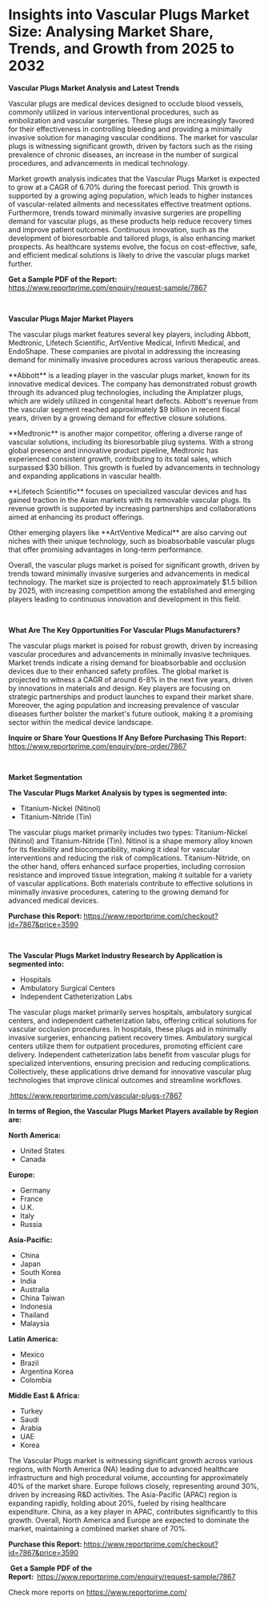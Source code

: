 <p><h1>Insights into Vascular Plugs Market Size: Analysing Market Share, Trends, and Growth from 2025 to 2032</h1></p><p><strong>Vascular Plugs Market Analysis and Latest Trends</strong></p>
<p><p>Vascular plugs are medical devices designed to occlude blood vessels, commonly utilized in various interventional procedures, such as embolization and vascular surgeries. These plugs are increasingly favored for their effectiveness in controlling bleeding and providing a minimally invasive solution for managing vascular conditions. The market for vascular plugs is witnessing significant growth, driven by factors such as the rising prevalence of chronic diseases, an increase in the number of surgical procedures, and advancements in medical technology.</p><p>Market growth analysis indicates that the Vascular Plugs Market is expected to grow at a CAGR of 6.70% during the forecast period. This growth is supported by a growing aging population, which leads to higher instances of vascular-related ailments and necessitates effective treatment options. Furthermore, trends toward minimally invasive surgeries are propelling demand for vascular plugs, as these products help reduce recovery times and improve patient outcomes. Continuous innovation, such as the development of bioresorbable and tailored plugs, is also enhancing market prospects. As healthcare systems evolve, the focus on cost-effective, safe, and efficient medical solutions is likely to drive the vascular plugs market further.</p></p>
<p><strong>Get a Sample PDF of the Report:&nbsp;</strong> <a href="https://www.reportprime.com/enquiry/request-sample/7867?utm_campaign=2204&utm_medium=2&utm_source=Github&utm_content=ia&utm_term=19032025&utm_id=vascular-plugs">https://www.reportprime.com/enquiry/request-sample/7867</a></p>
<p>&nbsp;</p>
<p><strong>Vascular Plugs Major Market Players</strong></p>
<p><p>The vascular plugs market features several key players, including Abbott, Medtronic, Lifetech Scientific, ArtVentive Medical, Infiniti Medical, and EndoShape. These companies are pivotal in addressing the increasing demand for minimally invasive procedures across various therapeutic areas.</p><p>**Abbott** is a leading player in the vascular plugs market, known for its innovative medical devices. The company has demonstrated robust growth through its advanced plug technologies, including the Amplatzer plugs, which are widely utilized in congenital heart defects. Abbott's revenue from the vascular segment reached approximately $9 billion in recent fiscal years, driven by a growing demand for effective closure solutions.</p><p>**Medtronic** is another major competitor, offering a diverse range of vascular solutions, including its bioresorbable plug systems. With a strong global presence and innovative product pipeline, Medtronic has experienced consistent growth, contributing to its total sales, which surpassed $30 billion. This growth is fueled by advancements in technology and expanding applications in vascular health.</p><p>**Lifetech Scientific** focuses on specialized vascular devices and has gained traction in the Asian markets with its removable vascular plugs. Its revenue growth is supported by increasing partnerships and collaborations aimed at enhancing its product offerings.</p><p>Other emerging players like **ArtVentive Medical** are also carving out niches with their unique technology, such as bioabsorbable vascular plugs that offer promising advantages in long-term performance.</p><p>Overall, the vascular plugs market is poised for significant growth, driven by trends toward minimally invasive surgeries and advancements in medical technology. The market size is projected to reach approximately $1.5 billion by 2025, with increasing competition among the established and emerging players leading to continuous innovation and development in this field.</p></p>
<p>&nbsp;</p>
<p><strong>What Are The Key Opportunities For Vascular Plugs Manufacturers?</strong></p>
<p><p>The vascular plugs market is poised for robust growth, driven by increasing vascular procedures and advancements in minimally invasive techniques. Market trends indicate a rising demand for bioabsorbable and occlusion devices due to their enhanced safety profiles. The global market is projected to witness a CAGR of around 6-8% in the next five years, driven by innovations in materials and design. Key players are focusing on strategic partnerships and product launches to expand their market share. Moreover, the aging population and increasing prevalence of vascular diseases further bolster the market's future outlook, making it a promising sector within the medical device landscape.</p></p>
<p><strong>Inquire or Share Your Questions If Any Before Purchasing This Report:</strong> <a href="https://www.reportprime.com/enquiry/pre-order/7867?utm_campaign=2204&utm_medium=2&utm_source=Github&utm_content=ia&utm_term=19032025&utm_id=vascular-plugs">https://www.reportprime.com/enquiry/pre-order/7867</a></p>
<p>&nbsp;</p>
<p><strong>Market Segmentation</strong></p>
<p><strong>The Vascular Plugs Market Analysis by types is segmented into:</strong></p>
<p><ul><li>Titanium-Nickel (Nitinol)</li><li>Titanium-Nitride (Tin)</li></ul></p>
<p><p>The vascular plugs market primarily includes two types: Titanium-Nickel (Nitinol) and Titanium-Nitride (Tin). Nitinol is a shape memory alloy known for its flexibility and biocompatibility, making it ideal for vascular interventions and reducing the risk of complications. Titanium-Nitride, on the other hand, offers enhanced surface properties, including corrosion resistance and improved tissue integration, making it suitable for a variety of vascular applications. Both materials contribute to effective solutions in minimally invasive procedures, catering to the growing demand for advanced medical devices.</p></p>
<p><strong>Purchase this Report:&nbsp;</strong><a href="https://www.reportprime.com/checkout?id=7867&price=3590&utm_campaign=2204&utm_medium=2&utm_source=Github&utm_content=ia&utm_term=19032025&utm_id=vascular-plugs">https://www.reportprime.com/checkout?id=7867&price=3590</a></p>
<p>&nbsp;</p>
<p><strong>The Vascular Plugs Market Industry Research by Application is segmented into:</strong></p>
<p><ul><li>Hospitals</li><li>Ambulatory Surgical Centers</li><li>Independent Catheterization Labs</li></ul></p>
<p><p>The vascular plugs market primarily serves hospitals, ambulatory surgical centers, and independent catheterization labs, offering critical solutions for vascular occlusion procedures. In hospitals, these plugs aid in minimally invasive surgeries, enhancing patient recovery times. Ambulatory surgical centers utilize them for outpatient procedures, promoting efficient care delivery. Independent catheterization labs benefit from vascular plugs for specialized interventions, ensuring precision and reducing complications. Collectively, these applications drive demand for innovative vascular plug technologies that improve clinical outcomes and streamline workflows.</p></p>
<p><a href="https://www.reportprime.com/vascular-plugs-r7867?utm_campaign=2204&utm_medium=2&utm_source=Github&utm_content=ia&utm_term=19032025&utm_id=vascular-plugs">&nbsp;https://www.reportprime.com/vascular-plugs-r7867</a></p>
<p><strong>In terms of Region, the Vascular Plugs Market Players available by Region are:</strong></p>
<p>
    <p> <strong> North America: </strong>
        <ul>
            <li>United States</li>
            <li>Canada</li>
        </ul>
        </p> 
    <p> <strong> Europe: </strong>
        <ul>
            <li>Germany</li>
            <li>France</li>
            <li>U.K.</li>
            <li>Italy</li>
            <li>Russia</li>
        </ul>
        </p> 
    <p> <strong> Asia-Pacific: </strong>
        <ul>
            <li>China</li>
            <li>Japan</li>
            <li>South Korea</li>
            <li>India</li>
            <li>Australia</li>
            <li>China Taiwan</li>
            <li>Indonesia</li>
            <li>Thailand</li>
            <li>Malaysia</li>
        </ul>
        </p> 
    <p> <strong> Latin America: </strong>
        <ul>
            <li>Mexico</li>
            <li>Brazil</li>
            <li>Argentina Korea</li>
            <li>Colombia</li>
        </ul>
        </p> 
    <p> <strong> Middle East & Africa: </strong>
        <ul>
            <li>Turkey</li>
            <li>Saudi</li>
            <li>Arabia</li>
            <li>UAE</li>
            <li>Korea</li>
        </ul>
    </p>
    </p>
<p><p>The Vascular Plugs market is witnessing significant growth across various regions, with North America (NA) leading due to advanced healthcare infrastructure and high procedural volume, accounting for approximately 40% of the market share. Europe follows closely, representing around 30%, driven by increasing R&D activities. The Asia-Pacific (APAC) region is expanding rapidly, holding about 20%, fueled by rising healthcare expenditure. China, as a key player in APAC, contributes significantly to this growth. Overall, North America and Europe are expected to dominate the market, maintaining a combined market share of 70%.</p></p>
<p><strong>Purchase this Report: </strong><a href="https://www.reportprime.com/checkout?id=7867&price=3590&utm_campaign=2204&utm_medium=2&utm_source=Github&utm_content=ia&utm_term=19032025&utm_id=vascular-plugs">https://www.reportprime.com/checkout?id=7867&price=3590</a></p>
<p>&nbsp;<strong>Get a Sample PDF of the Report:&nbsp;&nbsp;</strong><a href="https://www.reportprime.com/enquiry/request-sample/7867?utm_campaign=2204&utm_medium=2&utm_source=Github&utm_content=ia&utm_term=19032025&utm_id=vascular-plugs">https://www.reportprime.com/enquiry/request-sample/7867</a></p>
<p><strong></strong></p>
<p>Check more reports on <a href="https://www.reportprime.com/?utm_campaign=2204&utm_medium=2&utm_source=Github&utm_content=ia&utm_term=19032025&utm_id=vascular-plugs">https://www.reportprime.com/</a></p>